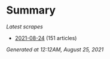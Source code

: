 # Summary
*Latest scrapes*
* [2021-08-24](https://github.com/nuuuwan/news_lk/blob/data/news_lk.2021-08-24.json) (151 articles)

*Generated at 12:12AM, August 25, 2021*